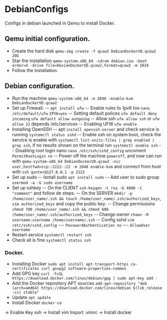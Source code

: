 # DebianConfigs
Configs in debian launched in Qemu to install Docker.

## Qemu initial configuration.
- Create the hard disk `qemu-img create -f qcow2 DebianDockerVD.qcow2 20G`
- Star the installation `qemu-system-x86_64 -cdrom debian.iso -boot order=d -drive file=DevianDockerVD.qcow2,format=qcow2 -m 1024`
- Follow the installation.

## Debian configuration.
- Run the machine `qemu-system-x86_64 -m 2048 -enable-kvm DebianDockerVD.qcow2`
- Set up Firewall:
-- `apt install ufw`
-- Enable rules to 1pv6 too 
	`nano /etc/default/ufw` 
	`IPV6=yes`
-- Setting default polices 
	`ufw default deny incoming`
	`ufw default allow outgoing`
-- Allow ssh
	`ufw allow ssh` or `ufw allow 22` depends /etc/services
-- Enabling UFW
	`ufw enable`
- Installing OpenSSH
-- apt `install openssh-server` and check service is running `systemctl status sshd`
-- Enable ssh on system boot, check the service is enable with `systemctl list-units-files | grep enabled | grep ssh`, if no results shown on the terminal run `systemctl enable ssh`
-- Disabling root login nano `nano /etc/ssh/sshd_config` uncoment `PermitRootLogin no`
-- Power off the machine `poweroff`, and now can run with `qemu-system-x86_64 DebianDockerVD.qcow2 -nic user,hostfwd=tcp::2222-:22 -m 2048 enable-kvm` and connect from host with `ssh gunter@127.0.0.1 -p 2222`
- Set up sudo
-- Isntall sudo `apt install sudo`
-- Add user to sudo group `usermod -a -G sudo username`
- Set up sshkey
-- On the CLIENT `ssh-keygen -t rsa -b 4096 -C "comment"` and follow de steps.
-- On the SERVER `mkdir -p /home/user_name/.ssh && touch /home/user_name/.ssh/authorized_keys`, `vim authorized_keys` and copy the public key.
-- Change permissions `chmod 700 /home/user_name/.ssh && chmod 600 /home/user_name/.ssh/authorized_keys`
-- Change owner `chown -R username:username /home/username/.ssh`
-- Config sshd `vim /etc/ssh/sshd_config`
--- `PasswordAuthentication no`
--- `AllowUser username`
- Restart service `systemctl restart ssh`
- Check all is fine `systemctl status ssh`
### Docker.
- Installing Docker `sudo apt install apt-transport-https ca-certificates curl gnupg2 software-properties-common`
- Add GPG key `curl -fsSL https://download.docker.com/linux/debian/gpg | sudo apt-key add -`
- Add the Docker repository APT sources `add-apt-repository "deb [arch=amd64] https://download.docker.com/linux/debian $(lsb_release -cs) stable"`
- Update `apt update`
- Install Docker `docker-ce`

-> Enable Key ssh
-> Install vim Import .vimrc
-> Install docker
